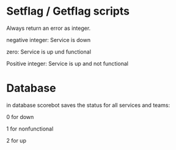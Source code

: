 # Setflag / Getflag scripts

Always return an error as integer.

negative integer: Service is down

zero: Service is up und functional

Positive integer: Service is up and not functional


# Database

in database scorebot saves the status for all services and teams:

0 for down

1 for nonfunctional

2 for up